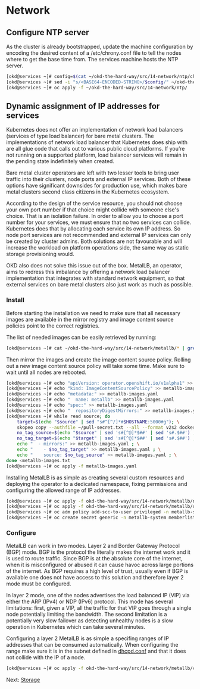 # Network

## Configure NTP server

As the cluster is already bootstrapped, update the machine configuration by
encoding the desired content of a /etc/chrony.conf file to tell the nodes where
to get the base time from. The services machine hosts the NTP server.

```bash
[okd@services ~]# config=$(cat ~/okd-the-hard-way/src/14-network/ntp/chrony.conf | base64 -w0)
[okd@services ~]# sed -i "s/<BASE64-ENCODED-STRING>/$config/" ~/okd-the-hard-way/src/14-network/ntp/90-{compute,infra,master,storage,worker}-chrony-config.yaml
[okd@services ~]# oc apply -f ~/okd-the-hard-way/src/14-network/ntp/
```

## Dynamic assignment of IP addresses for services

Kubernetes does not offer an implementation of network load balancers (services
of type load balancer) for bare metal clusters. The implementations of network
load balancer that Kubernetes does ship with are all glue code that calls out to
various public cloud platforms. If you’re not running on a supported platform,
load balancer services will remain in the pending state indefinitely when
created.

Bare metal cluster operators are left with two lesser tools to bring user
traffic into their clusters, node ports and external IP services. Both of these
options have significant downsides for production use, which makes bare metal
clusters second class citizens in the Kubernetes ecosystem.

According to the design of the service resource, you should not choose your own
port number if that choice might collide with someone else's choice. That is an
isolation failure. In order to allow you to choose a port number for your
services, we must ensure that no two services can collide. Kubernetes does that
by allocating each service its own IP address. So node port services are not
recommended and external IP services can only be created by cluster admins. Both
solutions are not favourable and will increase the workload on platform
operations side, the same way as static storage provisioning would.

OKD also does not solve this issue out of the box. MetalLB, an operator, aims to
redress this imbalance by offering a network load balancer implementation that
integrates with standard network equipment, so that external services on bare
metal clusters also just work as much as possible.

### Install

Before starting the installation we need to make sure that all necessary images
are available in the mirror registry and image content source policies point to
the correct registries.

The list of needed images can be easily retrieved by running:

```bash
[okd@services ~]# cat ~/okd-the-hard-way/src/14-network/metallb/* | grep image: | sed 's/^.*: //' > metallb-images.txt
```

Then mirror the images and create the image content source policy. Rolling out a
new image content source policy will take some time. Make sure to wait until all
nodes are rebooted.

```bash
[okd@services ~]# echo "apiVersion: operator.openshift.io/v1alpha1" >> metallb-images.yaml
[okd@services ~]# echo "kind: ImageContentSourcePolicy" >> metallb-images.yaml
[okd@services ~]# echo "metadata:" >> metallb-images.yaml
[okd@services ~]# echo "  name: metallb" >> metallb-images.yaml
[okd@services ~]# echo "spec:" >> metallb-images.yaml
[okd@services ~]# echo "  repositoryDigestMirrors:" >> metallb-images.yaml
[okd@services ~]# while read source; do
    target=$(echo "$source" | sed "s#^[^/]*#$HOSTNAME:5000#g"); \
    skopeo copy --authfile ~/pull-secret.txt --all --format v2s2 docker://$source docker://$target ; \
    no_tag_source=$(echo "$source" | sed 's#[^@]*$##' | sed 's#.$##') ; \
    no_tag_target=$(echo "$target" | sed 's#[^@]*$##' | sed 's#.$##') ; \
    echo "  - mirrors:" >> metallb-images.yaml ; \
    echo "    - $no_tag_target" >> metallb-images.yaml ; \
    echo "    source: $no_tag_source" >> metallb-images.yaml ; \
done <metallb-images.txt
[okd@services ~]# oc apply -f metallb-images.yaml
```

Installing MetalLB is as simple as creating several custom resources and
deploying the operator to a dedicated namespace, fixing permissions and
configuring the allowed range of IP addresses.

```bash
[okd@services ~]# oc apply -f okd-the-hard-way/src/14-network/metallb/namespace.yaml
[okd@services ~]# oc apply -f okd-the-hard-way/src/14-network/metallb/operator.yaml
[okd@services ~]# oc adm policy add-scc-to-user privileged -n metallb-system -z speaker
[okd@services ~]# oc create secret generic -n metallb-system memberlist --from-literal=secretkey="$(openssl rand -base64 128)"
```

### Configure

MetalLB can work in two modes. Layer 2 and Border Gateway Protocol (BGP) mode.
BGP is the protocol the literally makes the internet work and it is used to
route traffic. Since BGP is at the absolute core of the internet, when it is
misconfigured or abused it can cause havoc across large portions of the
internet. As BGP requires a high level of trust, usually even if BGP is
available one does not have access to this solution and therefore layer 2 mode
must be configured.

In layer 2 mode, one of the nodes advertises the load balanced IP (VIP) via
either the ARP (IPv4) or NDP (IPv6) protocol. This mode has several limitations:
first, given a VIP, all the traffic for that VIP goes through a single node
potentially limiting the bandwidth. The second limitation is a potentially very
slow failover as detecting unhealthy nodes is a slow operation in Kubernetes
which can take several minutes.

Configuring a layer 2 MetalLB is as simple a specifing ranges of IP addresses
that can be consumed automatically. When configuring the range make sure it is
in the subnet defined in [dhcpd.conf](../src/02-services/dhcpd.conf) and that it
does not collide with the IP of a node.

```bash
[okd@services ~]# oc apply -f okd-the-hard-way/src/14-network/metallb/configuration.yaml
```

Next: [Storage](15-storage.md)
